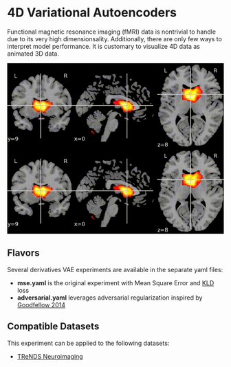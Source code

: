 # 4D Variational Autoencoders
Functional magnetic resonance imaging (fMRI) data is nontrivial to handle due to its very high dimensionsality. Additionally, there are only few ways to interpret model performance. It is customary to visualize 4D data as animated 3D data.

![fMRI example](images/example.gif)

## Flavors
Several derivatives VAE experiments are available in the separate yaml files:
- **mse.yaml** is the original experiment with Mean Square Error and [KLD](https://en.wikipedia.org/wiki/Kullback%E2%80%93Leibler_divergence) loss
- **adversarial.yaml** leverages adversarial regularization inspired by [Goodfellow 2014](https://arxiv.org/abs/1406.2661)

## Compatible Datasets
This experiment can be applied to the following datasets:
- [TReNDS Neuroimaging](https://www.kaggle.com/c/trends-assessment-prediction/)
